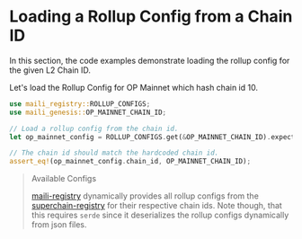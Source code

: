 # Loading a Rollup Config from a Chain ID

In this section, the code examples demonstrate loading the
rollup config for the given L2 Chain ID.

Let's load the Rollup Config for OP Mainnet which hash chain id 10.

```rust
use maili_registry::ROLLUP_CONFIGS;
use maili_genesis::OP_MAINNET_CHAIN_ID;

// Load a rollup config from the chain id.
let op_mainnet_config = ROLLUP_CONFIGS.get(&OP_MAINNET_CHAIN_ID).expect("infallible");

// The chain id should match the hardcoded chain id.
assert_eq!(op_mainnet_config.chain_id, OP_MAINNET_CHAIN_ID);
```

> Available Configs
>
> [maili-registry][maili-registry] dynamically provides all rollup configs
> from the [superchain-registry][registry] for their respective chain ids.
> Note though, that this requires `serde` since it deserializes the rollup
> configs dynamically from json files.

[maili-registry]: https://crates.io/crates/maili-registry
[registry]: https://github.com/ethereum-optimism/superchain-registry
